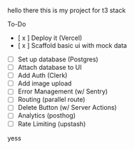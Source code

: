 hello there this is my project for t3 stack

To-Do

- [ x ] Deploy it (Vercel)
- [ x ] Scaffold basic ui with mock data
- [ ] Set up database (Postgres)
- [ ] Attach database to UI
- [ ] Add Auth (Clerk)
- [ ] Add image upload
- [ ] Error Management (w/ Sentry)
- [ ] Routing (parallel route)
- [ ] Delete Button (w/ Server Actions)
- [ ] Analytics (posthog)
- [ ] Rate Limiting (upstash)

yess